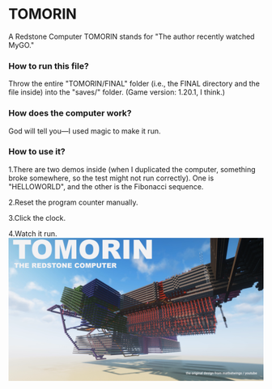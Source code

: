 # TOMORIN
 A Redstone Computer TOMORIN stands for "The author recently watched MyGO."  
### How to run this file? 
Throw the entire "TOMORIN/FINAL" folder (i.e., the FINAL directory and the file inside) into the "saves/" folder. (Game version: 1.20.1, I think.)

### How does the computer work?
God will tell you—I used magic to make it run.

### How to use it? 
1.There are two demos inside (when I duplicated the computer, something broke somewhere, so the test might not run correctly). One is "HELLOWORLD", and the other is the Fibonacci sequence.

2.Reset the program counter manually.

3.Click the clock.

4.Watch it run.
![image](https://github.com/bauwao/TOMORIN/blob/main/Sequence%2007.00_21_03_16.Still001.png)
